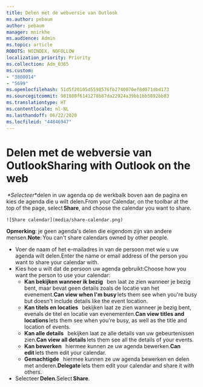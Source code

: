 ```yaml
---
title: Delen met de webversie van Outlook
ms.author: pebaum
author: pebaum
manager: mnirkhe
ms.audience: Admin
ms.topic: article
ROBOTS: NOINDEX, NOFOLLOW
localization_priority: Priority
ms.collection: Adm_O365
ms.custom:
- "3800014"
- "5699"
ms.openlocfilehash: 51d5f20105d5598576fb2740070ef8d071dbd173
ms.sourcegitcommit: 981880f6141278b87da22924a39bb1bb5892bb83
ms.translationtype: HT
ms.contentlocale: nl-NL
ms.lasthandoff: 06/22/2020
ms.locfileid: "44846947"
---
```

# <a name="sharing-with-outlook-on-the-web"></a><span data-ttu-id="d779d-102">Delen met de webversie van Outlook</span><span class="sxs-lookup"><span data-stu-id="d779d-102">Sharing with Outlook on the web</span></span>

<span data-ttu-id="d779d-103"> *\*Selecteer*\*delen in uw agenda op de werkbalk boven aan de pagina en kies de agenda die u wilt delen.</span><span class="sxs-lookup"><span data-stu-id="d779d-103">From your Calendar, on the toolbar at the top of the page, select **Share**, and choose the calendar you want to share.</span></span>

    ![Share calendar](media/share-calendar.png)

<span data-ttu-id="d779d-104">**Opmerking**: je geen agenda's delen die eigendom zijn van andere mensen.</span><span class="sxs-lookup"><span data-stu-id="d779d-104">**Note**: You can't share calendars owned by other people.</span></span>

- <span data-ttu-id="d779d-105">Voer de naam of het e-mailadres in van de persoon met wie u uw agenda wilt delen.</span><span class="sxs-lookup"><span data-stu-id="d779d-105">Enter the name or email address of the person you want to share your calendar with.</span></span>
- <span data-ttu-id="d779d-106">Kies hoe u wilt dat de persoon uw agenda gebruikt:</span><span class="sxs-lookup"><span data-stu-id="d779d-106">Choose how you want the person to use your calendar:</span></span>
    - <span data-ttu-id="d779d-107">**Kan bekijken wanneer ik bezig**   ben laat ze zien wanneer je bezig bent, maar bevat geen details zoals de locatie van het evenement.</span><span class="sxs-lookup"><span data-stu-id="d779d-107">**Can view when I'm busy** lets them see when you're busy but doesn't include details like the event location.</span></span>
    - <span data-ttu-id="d779d-108">**Kan titels en locaties**   bekijken laat ze zien wanneer je bezig bent, evenals de titel en locatie van evenementen.</span><span class="sxs-lookup"><span data-stu-id="d779d-108">**Can view titles and locations** lets them see when you're busy, as well as the title and location of events.</span></span>
    - <span data-ttu-id="d779d-109">**Kan alle details**   bekijken laat ze alle details van uw gebeurtenissen zien.</span><span class="sxs-lookup"><span data-stu-id="d779d-109">**Can view all details** lets them see all the details of your events.</span></span>
    - <span data-ttu-id="d779d-110">**Kan bewerken**   hiermee kunnen ze uw agenda bewerken.</span><span class="sxs-lookup"><span data-stu-id="d779d-110">**Can edit** lets them edit your calendar.</span></span>
    - <span data-ttu-id="d779d-111">**Gemachtigde**   hiermee kunnen ze uw agenda bewerken en delen met anderen.</span><span class="sxs-lookup"><span data-stu-id="d779d-111">**Delegate** lets them edit your calendar and share it with others.</span></span>
- <span data-ttu-id="d779d-112">Selecteer **Delen**.</span><span class="sxs-lookup"><span data-stu-id="d779d-112">Select **Share**.</span></span>
